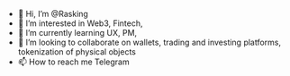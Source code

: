 - 👋 Hi, I’m @Rasking
- 👀 I’m interested in Web3, Fintech, 
- 🌱 I’m currently learning UX, PM,
- 💞️ I’m looking to collaborate on wallets, trading and investing platforms, tokenization of physical objects
- 📫 How to reach me Telegram 

<!---
Raskingleb/Raskingleb is a ✨ special ✨ repository because its `README.md` (this file) appears on your GitHub profile.
You can click the Preview link to take a look at your changes.
--->
